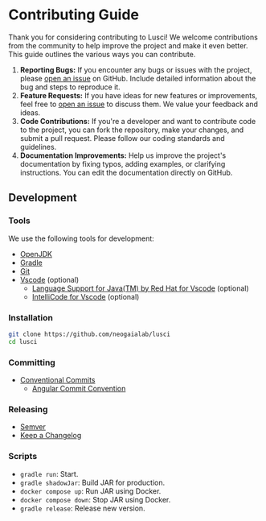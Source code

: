 # Contributing Guide

Thank you for considering contributing to Lusci! We welcome contributions from the community to help improve the project and make it even better. This guide outlines the various ways you can contribute.

1. **Reporting Bugs:** If you encounter any bugs or issues with the project, please [open an issue](https://github.com/neogaialab/lusci/issues) on GitHub. Include detailed information about the bug and steps to reproduce it.
2. **Feature Requests:** If you have ideas for new features or improvements, feel free to [open an issue](https://github.com/neogaialab/lusci/issues) to discuss them. We value your feedback and ideas.
3. **Code Contributions:** If you're a developer and want to contribute code to the project, you can fork the repository, make your changes, and submit a pull request. Please follow our coding standards and guidelines.
4. **Documentation Improvements:** Help us improve the project's documentation by fixing typos, adding examples, or clarifying instructions. You can edit the documentation directly on GitHub.

## Development

### Tools

We use the following tools for development:

- [OpenJDK](https://openjdk.org/install/)
- [Gradle](https://gradle.org/install/)
- [Git](https://git-scm.com/downloads)
- [Vscode](https://code.visualstudio.com/download) (optional)
  - [Language Support for Java(TM) by Red Hat for Vscode](https://marketplace.visualstudio.com/items?itemName=redhat.java) (optional)
  - [IntelliCode for Vscode](https://marketplace.visualstudio.com/items?itemName=VisualStudioExptTeam.vscodeintellicode) (optional)

### Installation

```bash
git clone https://github.com/neogaialab/lusci
cd lusci
```

### Committing

- [Conventional Commits](https://www.conventionalcommits.org/en/v1.0.0/)
  - [Angular Commit Convention](https://github.com/angular/angular/blob/main/CONTRIBUTING.md#commit)

### Releasing

- [Semver](https://semver.org/)
- [Keep a Changelog](https://keepachangelog.com/en/1.1.0/)

### Scripts

- `gradle run`: Start.
- `gradle shadowJar`: Build JAR for production.
- `docker compose up`: Run JAR using Docker.
- `docker compose down`: Stop JAR using Docker.
- `gradle release`: Release new version.
